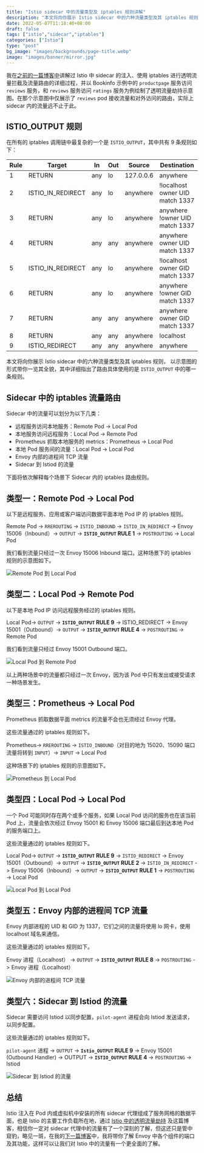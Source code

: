 ```yaml
---
title: "Istio sidecar 中的流量类型及 iptables 规则详解"
description: "本文将向你展示 Istio sidecar 中的六种流量类型及其 iptables 规则，并以示意图的形式带你一览其全貌。"
date: 2022-05-07T11:18:40+08:00
draft: false
tags: ["istio","sidecar","iptables"]
categories: ["Istio"]
type: "post"
bg_image: "images/backgrounds/page-title.webp"
image: "images/banner/mirror.jpg"
---
```


我在[之前的一篇博客中](https://jimmysong.io/blog/sidecar-injection-iptables-and-traffic-routing/)讲解过 Istio 中 sidecar 的注入、使用 iptables 进行透明流量拦截及流量路由的详细过程，并以 Bookinfo 示例中的 `productpage` 服务访问 `reviews` 服务，和 `reviews` 服务访问 `ratings` 服务为例绘制了透明流量劫持示意图。在那个示意图中仅展示了 `reviews` pod 接收流量和对外访问的路由，实际上 sidecar 内的流量远不止于此。

## ISTIO_OUTPUT 规则

在所有的 iptables 调用链中最复杂的一个是 `ISTIO_OUTPUT`，其中共有 9 条规则如下：

| **Rule** | **Target**        | **In** | **Out** | **Source** | **Destination**                 |
| -------- | ----------------- | ------ | ------- | ---------- | ------------------------------- |
| 1        | RETURN            | any    | lo      | 127.0.0.6  | anywhere                        |
| 2        | ISTIO_IN_REDIRECT | any    | lo      | anywhere   | !localhost owner UID match 1337 |
| 3        | RETURN            | any    | lo      | anywhere   | anywhere !owner UID match 1337  |
| 4        | RETURN            | any    | any     | anywhere   | anywhere owner UID match 1337   |
| 5        | ISTIO_IN_REDIRECT | any    | lo      | anywhere   | !localhost owner GID match 1337 |
| 6        | RETURN            | any    | lo      | anywhere   | anywhere !owner GID match 1337  |
| 7        | RETURN            | any    | any     | anywhere   | anywhere owner GID match 1337   |
| 8        | RETURN            | any    | any     | anywhere   | localhost                       |
| 9        | ISTIO_REDIRECT    | any    | any     | anywhere   | anywhere                        |

本文将向你展示 Istio sidecar 中的六种流量类型及其 iptables 规则， 以示意图的形式带你一览其全貌，其中详细指出了路由具体使用的是 `ISTIO_OUTPUT` 中的哪一条规则。

## Sidecar 中的 iptables 流量路由

Sidecar 中的流量可以划分为以下几类：

- 远程服务访问本地服务：Remote Pod -> Local Pod
- 本地服务访问远程服务：Local Pod -> Remote Pod
- Prometheus 抓取本地服务的 metrics：Prometheus -> Local Pod
- 本地 Pod 服务间的流量：Local Pod -> Local Pod
- Envoy 内部的进程间 TCP 流量
- Sidecar 到 Istiod 的流量

下面将依次解释每个场景下 Sidecar 内的 iptables 路由规则。

## 类型一：Remote Pod -> Local Pod

以下是远程服务、应用或客户端访问数据平面本地 Pod IP 的 iptables 规则。

Remote Pod -> `RREROUTING` -> `ISTIO_INBOUND` -> `ISTIO_IN_REDIRECT` -> Envoy 15006（Inbound）-> `OUTPUT` -> **`ISTIO_OUTPUT` RULE 1** -> `POSTROUTING` -> Local Pod

我们看到流量只经过一次 Envoy 15006 Inbound 端口。这种场景下的 iptables 规则的示意图如下。

![Remote Pod 到 Local Pod](remote-pod-local-pod.svg)

## 类型二：Local Pod -> Remote Pod

以下是本地 Pod IP 访问远程服务经过的 iptables 规则。

Local Pod-> `OUTPUT` -> **`ISTIO_OUTPUT` RULE 9** -> ISTIO_REDIRECT -> Envoy 15001（Outbound）-> `OUTPUT` -> **`ISTIO_OUTPUT` RULE 4** -> `POSTROUTING` -> Remote Pod

我们看到流量只经过 Envoy 15001 Outbound 端口。

![Local Pod 到 Remote Pod](local-pod-remote-pod.svg)

以上两种场景中的流量都只经过一次 Envoy，因为该 Pod 中只有发出或接受请求一种场景发生。

## 类型三：Prometheus -> Local Pod

Prometheus 抓取数据平面 metrics 的流量不会也无须经过 Envoy 代理。

这些流量通过的 iptables 规则如下。

Prometheus-> `RREROUTING` -> `ISTIO_INBOUND`（对目的地为 15020、15090 端口流量将转到 `INPUT`）-> `INPUT` ->  Local Pod

这种场景下的 iptables 规则的示意图如下。

![Prometheus 到 Local Pod](prometheus-local-pod.svg)

## 类型四：Local Pod -> Local Pod

一个 Pod 可能同时存在两个或多个服务，如果 Local Pod 访问的服务也在该当前 Pod 上，流量会依次经过 Envoy 15001 和 Envoy 15006 端口最后到达本地 Pod 的服务端口上。

这些流量通过的 iptables 规则如下。

Local Pod-> `OUTPUT` -> **`ISTIO_OUTPUT` RULE 9** -> `ISTIO_REDIRECT` -> Envoy 15001（Outbound）-> `OUTPUT` -> **`ISTIO_OUTPUT` RULE 2** -> `ISTIO_IN_REDIRECT` -> Envoy 15006（Inbound）-> `OUTPUT` -> **`ISTIO_OUTPUT` RULE 1** -> `POSTROUTING` -> Local Pod

![Local Pod 到 Local Pod](local-pod-local-pod.svg)

## 类型五：Envoy 内部的进程间 TCP 流量

Envoy 内部进程的 UID 和 GID 为 1337，它们之间的流量将使用 lo 网卡，使用 localhost 域名来通信。

这些流量通过的 iptables 规则如下。

Envoy 进程（Localhost） -> `OUTPUT` -> **`ISTIO_OUTPUT` RULE 8** -> `POSTROUTING` -> Envoy 进程（Localhost）

![Envoy 内部的进程间 TCP 流量](envoy-internal-tcp-traffic.svg)

## 类型六：Sidecar 到 Istiod 的流量

Sidecar 需要访问 Istiod 以同步配置，`pilot-agent` 进程会向 Istiod 发送请求，以同步配置。

这些流量通过的 iptables 规则如下。

`pilot-agent` 进程 -> `OUTPUT` -> **`Istio_OUTPUT` RULE 9** -> Envoy 15001 (Outbound Handler) -> OUTPUT -> **`ISTIO_OUTPUT` RULE 4** -> `POSTROUTING`  -> Istiod

![Sidecar 到 Istiod 的流量](sidecar-istiod.svg)

## 总结

Istio 注入在 Pod 内或虚拟机中安装的所有 sidecar 代理组成了服务网格的数据平面，也是 Istio 的主要工作负载所在地，通过 [Istio 中的透明流量劫持](https://jimmysong.io/blog/sidecar-injection-iptables-and-traffic-routing/) 及这篇博客，相信你一定对 sidecar 代理中的流量有了一个深刻的了解，但这还只是管中窥豹，略见一斑，在我的[下一篇博客](https://jimmysong.io/blog/istio-components-and-ports/)中，我将带你了解 Envoy 中各个组件的端口及其功能，这样可以让我们对 Istio 中的流量有一个更全面的了解。

